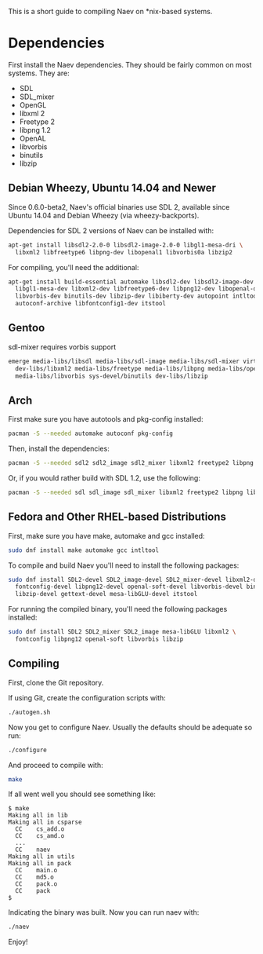 This is a short guide to compiling Naev on *nix-based systems.

# Dependencies
First install the Naev dependencies. They should be fairly common on most systems. They are:

* SDL
* SDL_mixer
* OpenGL
* libxml 2
* Freetype 2
* libpng 1.2
* OpenAL
* libvorbis
* binutils
* libzip

## Debian Wheezy, Ubuntu 14.04 and Newer
Since 0.6.0-beta2, Naev's official binaries use SDL 2, available since Ubuntu 14.04 and Debian Wheezy (via wheezy-backports).

Dependencies for SDL 2 versions of Naev can be installed with:

```sh
apt-get install libsdl2-2.0-0 libsdl2-image-2.0-0 libgl1-mesa-dri \
  libxml2 libfreetype6 libpng-dev libopenal1 libvorbis0a libzip2
```

For compiling, you'll need the additional:

```sh
apt-get install build-essential automake libsdl2-dev libsdl2-image-dev \
  libgl1-mesa-dev libxml2-dev libfreetype6-dev libpng12-dev libopenal-dev \
  libvorbis-dev binutils-dev libzip-dev libiberty-dev autopoint intltool \
  autoconf-archive libfontconfig1-dev itstool
```

## Gentoo
sdl-mixer requires vorbis support

```sh
emerge media-libs/libsdl media-libs/sdl-image media-libs/sdl-mixer virtual/opengl\
  dev-libs/libxml2 media-libs/freetype media-libs/libpng media-libs/openal\
  media-libs/libvorbis sys-devel/binutils dev-libs/libzip
```

## Arch
First make sure you have autotools and pkg-config installed:

```sh
pacman -S --needed automake autoconf pkg-config
```

Then, install the dependencies:

```sh
pacman -S --needed sdl2 sdl2_image sdl2_mixer libxml2 freetype2 libpng libvorbis libzip
```

Or, if you would rather build with SDL 1.2, use the following:

```sh
pacman -S --needed sdl sdl_image sdl_mixer libxml2 freetype2 libpng libvorbis libzip
```
## Fedora and Other RHEL-based Distributions
First, make sure you have make, automake and gcc installed:

```sh
sudo dnf install make automake gcc intltool
```

To compile and build Naev you'll need to install the following packages:

```sh
sudo dnf install SDL2-devel SDL2_image-devel SDL2_mixer-devel libxml2-devel \
  fontconfig-devel libpng12-devel openal-soft-devel libvorbis-devel binutils-devel \
  libzip-devel gettext-devel mesa-libGLU-devel itstool
```

For running the compiled binary, you'll need the following packages installed:

```sh
sudo dnf install SDL2 SDL2_mixer SDL2_image mesa-libGLU libxml2 \
  fontconfig libpng12 openal-soft libvorbis libzip 
```

## Compiling
First, clone the Git repository.

If using Git, create the configuration scripts with:

```sh
./autogen.sh
```

Now you get to configure Naev. Usually the defaults should be adequate so run:

```sh
./configure
```

And proceed to compile with:

```sh
make
```

If all went well you should see something like:

```
$ make
Making all in lib
Making all in csparse
  CC    cs_add.o
  CC    cs_amd.o
  ...
  CC    naev
Making all in utils
Making all in pack
  CC    main.o
  CC    md5.o
  CC    pack.o
  CC    pack
$
```

Indicating the binary was built. Now you can run naev with:

```sh
./naev
```

Enjoy!